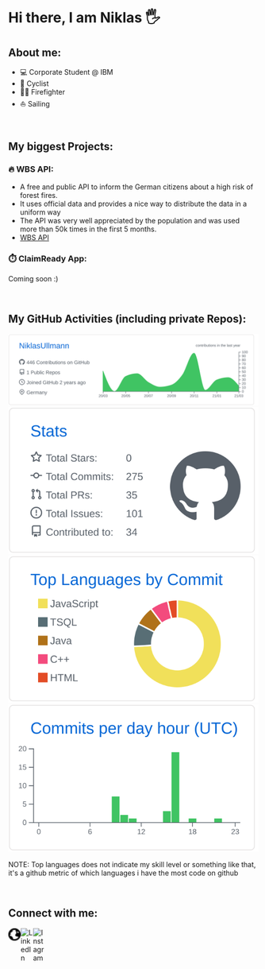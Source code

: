 # Hi there, I am Niklas :raised_hand_with_fingers_splayed:

## About me:

- :computer: Corporate Student @ IBM
- :bicyclist: Cyclist
- :man_firefighter: Firefighter
- :sailboat: Sailing

<br />

## My biggest Projects:

### :fire: WBS API:

- A free and public API to inform the German citizens about a high risk of forest fires.
- It uses official data and provides a nice way to distribute the data in a uniform way
- The API was very well appreciated by the population and was used more than 50k times in the first 5 months.
- [WBS API](http://wbs.niklas-ullmann.de/ "WBS API")

### :stopwatch: ClaimReady App:

Coming soon :)

<br />

## My GitHub Activities (including private Repos):

[![](https://raw.githubusercontent.com/NiklasUllmann/NiklasUllmann/main/profile-summary-card-output/github/0-profile-details.svg)](https://github.com/vn7n24fzkq/github-profile-summary-cards)
<br />
[![](https://raw.githubusercontent.com/NiklasUllmann/NiklasUllmann/main/profile-summary-card-output/github/3-stats.svg)](https://github.com/vn7n24fzkq/github-profile-summary-cards)
[![](https://raw.githubusercontent.com/NiklasUllmann/NiklasUllmann/main/profile-summary-card-output/github/2-most-commit-language.svg)](https://github.com/vn7n24fzkq/github-profile-summary-cards)
<br />
![](https://raw.githubusercontent.com/NiklasUllmann/NiklasUllmann/main/profile-summary-card-output/github/4-productive-time.svg)

NOTE: Top languages does not indicate my skill level or something like that, it's a github metric of which languages i have the most code on github


<br />

## Connect with me:

[<img align="left" target="_blank" alt="niklas-ullmann.de" width="25px" src="https://raw.githubusercontent.com/iconic/open-iconic/master/svg/globe.svg" />][website]
[<img align="left" target="_blank" alt="LinkedIn" width="25px" src="https://cdn.jsdelivr.net/npm/simple-icons@v3/icons/linkedin.svg" />][linkedin]
[<img align="left" target="_blank" alt="Instagram" width="25px" src="https://cdn.jsdelivr.net/npm/simple-icons@v3/icons/instagram.svg" />][instagram]

<br />

[website]: https://niklas-ullmann.de/
[instagram]: https://www.instagram.com/ullmannniklas/
[linkedin]: https://www.linkedin.com/in/niklas-ullmann/
[wbsapi]: http://wbs.niklas-ullmann.de/
